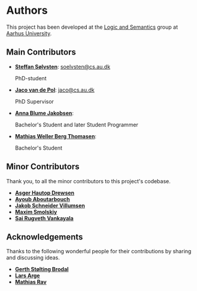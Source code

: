 # Authors

This project has been developed at the [Logic and Semantics](https://logsem.github.io/)
group at [Aarhus University](https://cs.au.dk).

## Main Contributors

- **[Steffan Sølvsten](https://ssoelvsten.github.io/)**:
  [soelvsten@cs.au.dk](mailto:soelvsten@cs.au.dk)

  PhD-student

- **[Jaco van de Pol](https://cs.au.dk/~jaco/)**:
  [jaco@cs.au.dk](mailto:jaco@cs.au.dk)
  
  PhD Supervisor

- **[Anna Blume Jakobsen](https://github.com/AnnaBlume99)**:

  Bachelor's Student and later Student Programmer

- **[Mathias Weller Berg Thomasen](https://github.com/MathiasWeller42)**:

  Bachelor's Student

## Minor Contributors

Thank you, to all the minor contributors to this project's codebase.

- **[Asger Hautop Drewsen](https://github.com/Tyilo)**
- **[Ayoub Aboutarbouch](https://github.com/itsmeYO92)**
- **[Jakob Schneider Villumsen](https://github.com/jaschdoc)**
- **[Maxim Smolskiy](https://github.com/MaximSmolskiy)**
- **[Sai Rugveth Vankayala](https://github.com/rugveth1210)**

## Acknowledgements

Thanks to the following wonderful people for their contributions by sharing and discussing ideas.

- **[Gerth Stølting Brodal](https://cs.au.dk/~gerth/)**
- **[Lars Arge](http://lars.arge.dk/)**
- **[Mathias Rav](https://github.com/Mortal)**
